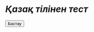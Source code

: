 # *Қазақ тілінен тест*
<html>
 <head>
  <meta charset="utf-8">
  <title>Кнопка</title>
  <script>
   var goTo = function() {
  var meni_1 = 'http://youtube.com';
  location.href = meni_1;
}
  </script>
 </head>
 <body> 
  <form>
   <p><input type="submit" value="Бастау"></p>
  </form>
 </body>
</html>
